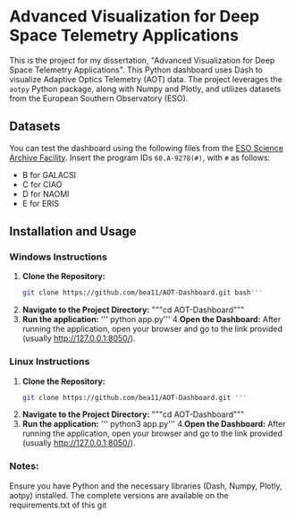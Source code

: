 # Advanced Visualization for Deep Space Telemetry Applications

This is the project for my dissertation, "Advanced Visualization for Deep Space Telemetry Applications". This Python dashboard uses Dash to visualize Adaptive Optics Telemetry (AOT) data. The project leverages the `aotpy` Python package, along with Numpy and Plotly, and utilizes datasets from the European Southern Observatory (ESO).

## Datasets

You can test the dashboard using the following files from the [ESO Science Archive Facility](https://archive.eso.org/eso/eso_archive_main.html). Insert the program IDs `60.A-9278(#)`, with `#` as follows:
- B for GALACSI
- C for CIAO
- D for NAOMI
- E for ERIS

## Installation and Usage

### Windows Instructions

1. **Clone the Repository:**
   ```bash
   git clone https://github.com/bea11/AOT-Dashboard.git bash'''

2. **Navigate to the Project Directory:**
   """cd AOT-Dashboard"""
3. **Run the application:**
  ''' python app.py'''
4.**Open the Dashboard:**
  After running the application, open your browser and go to the link provided (usually http://127.0.0.1:8050/).
   
### Linux Instructions

1. **Clone the Repository:**
   ```bash
   git clone https://github.com/bea11/AOT-Dashboard.git '''

2. **Navigate to the Project Directory:**
   """cd AOT-Dashboard"""
3. **Run the application:**
  ''' python3 app.py'''
4.**Open the Dashboard:**
  After running the application, open your browser and go to the link provided (usually http://127.0.0.1:8050/).
   
### Notes:
Ensure you have Python and the necessary libraries (Dash, Numpy, Plotly, aotpy) installed. The complete versions are available on the requirements.txt of this git
